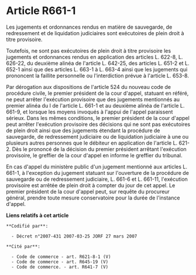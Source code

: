 # Article R661-1

Les jugements et ordonnances rendus en matière de sauvegarde, de redressement et de liquidation judiciaires sont exécutoires
de plein droit à titre provisoire.

Toutefois, ne sont pas exécutoires de plein droit à titre provisoire les jugements et ordonnances rendus en application des
articles L. 622-8, L. 626-22, du deuxième alinéa de l'article L. 642-25, des articles L. 651-2 et L. 652-1 ainsi que des
articles L. 663-1 à L. 663-4 ainsi que les jugements qui prononcent la faillite personnelle ou l'interdiction prévue à
l'article L. 653-8.

Par dérogation aux dispositions de l'article 524 du nouveau code de procédure civile, le premier président de la cour
d'appel, statuant en référé, ne peut arrêter l'exécution provisoire que des jugements mentionnés au premier alinéa du I de
l'article L. 661-1 et au deuxième alinéa de l'article L. 661-9, et lorsque les moyens invoqués à l'appui de l'appel
paraissent sérieux. Dans les mêmes conditions, le premier président de la cour d'appel peut arrêter l'exécution provisoire
des décisions qui ne sont pas exécutoires de plein droit ainsi que des jugements étendant la procédure de sauvegarde, de
redressement judiciaire ou de liquidation judiciaire à une ou plusieurs autres personnes que le débiteur en application de
l'article L. 621-2. Dès le prononcé de la décision du premier président arrêtant l'exécution provisoire, le greffier de la
cour d'appel en informe le greffier du tribunal.

En cas d'appel du ministère public d'un jugement mentionné aux articles L. 661-1, à l'exception du jugement statuant sur
l'ouverture de la procédure de sauvegarde ou de redressement judiciaire, L. 661-6 et L. 661-11, l'exécution provisoire est
arrêtée de plein droit à compter du jour de cet appel. Le premier président de la cour d'appel peut, sur requête du procureur
général, prendre toute mesure conservatoire pour la durée de l'instance d'appel.

**Liens relatifs à cet article**

	**Codifié par**:

	  - Décret n°2007-431 2007-03-25 JORF 27 mars 2007

	**Cité par**:

	  - Code de commerce - art. R621-8-1 (V)
	  - Code de commerce - art. R645-19 (V)
	  - Code de commerce. - art. R641-7 (V)
